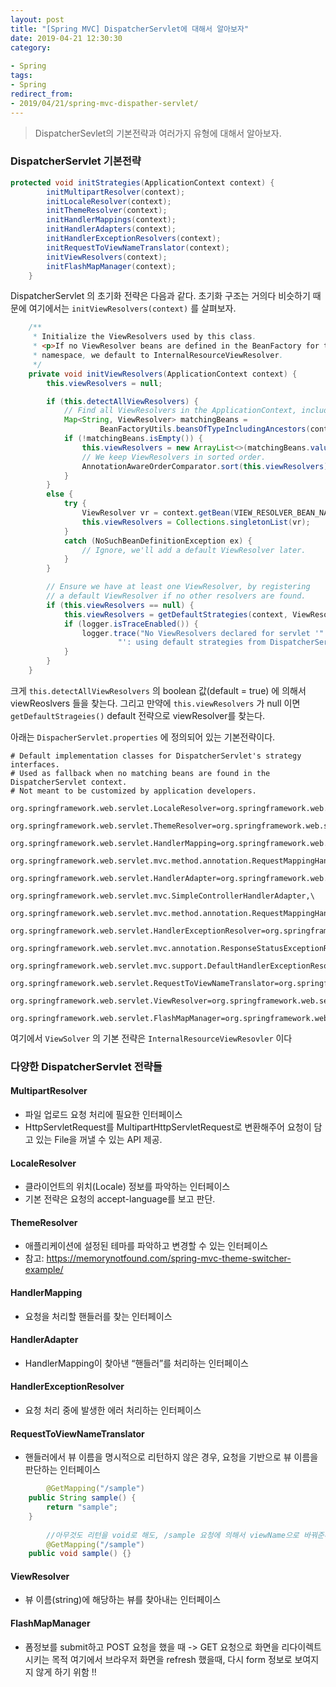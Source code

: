 ```yaml
---
layout: post
title: "[Spring MVC] DispatcherServlet에 대해서 알아보자"
date: 2019-04-21 12:30:30
category: 
 
- Spring
tags: 
- Spring
redirect_from: 
- 2019/04/21/spring-mvc-dispather-servlet/
---
```



> DispatcherSevlet의 기본전략과 여러가지 유형에 대해서 알아보자.

### DispatcherServlet 기본전략 

```java
protected void initStrategies(ApplicationContext context) {
		initMultipartResolver(context);
		initLocaleResolver(context);
		initThemeResolver(context);
		initHandlerMappings(context);
		initHandlerAdapters(context);
		initHandlerExceptionResolvers(context);
		initRequestToViewNameTranslator(context);
		initViewResolvers(context);
		initFlashMapManager(context);
	}
```

DispatcherServlet 의 초기화 전략은 다음과 같다. 초기화 구조는 거의다 비슷하기 때문에 여기에서는 `initViewResolvers(context)` 를 살펴보자. 

```java
	/**
	 * Initialize the ViewResolvers used by this class.
	 * <p>If no ViewResolver beans are defined in the BeanFactory for this
	 * namespace, we default to InternalResourceViewResolver.
	 */
	private void initViewResolvers(ApplicationContext context) {
		this.viewResolvers = null;

		if (this.detectAllViewResolvers) {
			// Find all ViewResolvers in the ApplicationContext, including ancestor contexts.
			Map<String, ViewResolver> matchingBeans =
					BeanFactoryUtils.beansOfTypeIncludingAncestors(context, ViewResolver.class, true, false);
			if (!matchingBeans.isEmpty()) {
				this.viewResolvers = new ArrayList<>(matchingBeans.values());
				// We keep ViewResolvers in sorted order.
				AnnotationAwareOrderComparator.sort(this.viewResolvers);
			}
		}
		else {
			try {
				ViewResolver vr = context.getBean(VIEW_RESOLVER_BEAN_NAME, ViewResolver.class);
				this.viewResolvers = Collections.singletonList(vr);
			}
			catch (NoSuchBeanDefinitionException ex) {
				// Ignore, we'll add a default ViewResolver later.
			}
		}

		// Ensure we have at least one ViewResolver, by registering
		// a default ViewResolver if no other resolvers are found.
		if (this.viewResolvers == null) {
			this.viewResolvers = getDefaultStrategies(context, ViewResolver.class);
			if (logger.isTraceEnabled()) {
				logger.trace("No ViewResolvers declared for servlet '" + getServletName() +
						"': using default strategies from DispatcherServlet.properties");
			}
		}
	}
```

크게 `this.detectAllViewResolvers` 의 boolean 값(default = true) 에 의해서 viewReoslvers 들을 찾는다. 그리고 만약에 `this.viewResolvers` 가 null 이면 `getDefaultStrageies()` default 전략으로 viewResolver를 찾는다. 



아래는 `DispacherServlet.properties` 에 정의되어 있는 기본전략이다.

```properties
# Default implementation classes for DispatcherServlet's strategy interfaces.
# Used as fallback when no matching beans are found in the DispatcherServlet context.
# Not meant to be customized by application developers.

org.springframework.web.servlet.LocaleResolver=org.springframework.web.servlet.i18n.AcceptHeaderLocaleResolver

org.springframework.web.servlet.ThemeResolver=org.springframework.web.servlet.theme.FixedThemeResolver

org.springframework.web.servlet.HandlerMapping=org.springframework.web.servlet.handler.BeanNameUrlHandlerMapping,\
	org.springframework.web.servlet.mvc.method.annotation.RequestMappingHandlerMapping

org.springframework.web.servlet.HandlerAdapter=org.springframework.web.servlet.mvc.HttpRequestHandlerAdapter,\
	org.springframework.web.servlet.mvc.SimpleControllerHandlerAdapter,\
	org.springframework.web.servlet.mvc.method.annotation.RequestMappingHandlerAdapter

org.springframework.web.servlet.HandlerExceptionResolver=org.springframework.web.servlet.mvc.method.annotation.ExceptionHandlerExceptionResolver,\
	org.springframework.web.servlet.mvc.annotation.ResponseStatusExceptionResolver,\
	org.springframework.web.servlet.mvc.support.DefaultHandlerExceptionResolver

org.springframework.web.servlet.RequestToViewNameTranslator=org.springframework.web.servlet.view.DefaultRequestToViewNameTranslator

org.springframework.web.servlet.ViewResolver=org.springframework.web.servlet.view.InternalResourceViewResolver

org.springframework.web.servlet.FlashMapManager=org.springframework.web.servlet.support.SessionFlashMapManager
```

여기에서 `ViewSolver` 의 기본 전략은 `InternalResourceViewResovler` 이다





### 다양한 DispatcherServlet 전략들



#### MultipartResolver

- 파일 업로드 요청 처리에 필요한 인터페이스
- HttpServletRequest를 MultipartHttpServletRequest로 변환해주어 요청이 담고 있는 File을 꺼낼 수 있는 API 제공.



#### LocaleResolver

- 클라이언트의 위치(Locale) 정보를 파악하는 인터페이스
- 기본 전략은 요청의 accept-language를 보고 판단.



#### ThemeResolver

- 애플리케이션에 설정된 테마를 파악하고  변경할 수 있는 인터페이스
- 참고: <https://memorynotfound.com/spring-mvc-theme-switcher-example/>



#### HandlerMapping

- 요청을 처리할 핸들러를 찾는 인터페이스



#### HandlerAdapter

- HandlerMapping이 찾아낸 “핸들러”를 처리하는 인터페이스



#### HandlerExceptionResolver

- 요청 처리 중에 발생한 에러 처리하는 인터페이스



#### RequestToViewNameTranslator

- 핸들러에서 뷰 이름을 명시적으로 리턴하지 않은 경우, 요청을 기반으로 뷰 이름을 판단하는 인터페이스

```java
		@GetMapping("/sample")
    public String sample() {
        return "sample";
    }
		
		//아무것도 리턴을 void로 해도, /sample 요청에 의해서 viewName으로 바꿔준다.
		@GetMapping("/sample")
    public void sample() {}

```





#### ViewResolver

- 뷰 이름(string)에 해당하는 뷰를 찾아내는 인터페이스



#### FlashMapManager

- 폼정보를 submit하고 POST 요청을 했을 때 -> GET 요청으로 화면을 리다이렉트 시키는 목적
  여기에서 브라우저 화면을 refresh 했을때, 다시 form 정보로 보여지지 않게 하기 위함 !!

